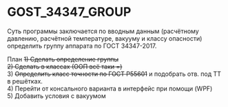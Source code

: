 # GOST_34347_GROUP

Суть программы заключается по вводным данным (расчётному давлению, расчётной температуре, вакууму и классу опасности) определить группу аппарата по ГОСТ 34347-2017.

План
<s>1) Сделать определение группы</s><br />
<s>2) Сделать в классах (ООП всё таки =)</s><br />
3) <s>Определить класс точности по ГОСТ Р55601</s> и подобрать отв. под ТТ в решётках.<br />
4) Перейти от консального варианта в интерфейс при помощи (WPF)<br />
5) Добавить условия с вакуумом<br />
